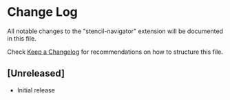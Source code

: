 # Change Log

All notable changes to the "stencil-navigator" extension will be documented in this file.

Check [Keep a Changelog](http://keepachangelog.com/) for recommendations on how to structure this file.

## [Unreleased]

- Initial release